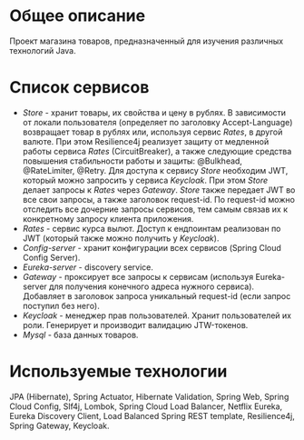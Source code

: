 # Общее описание
Проект магазина товаров, предназначенный для изучения различных технологий Java.

# Список сервисов
- *Store* - хранит товары, их свойства и цену в рублях. В зависимости от локали пользователя (определяет по заголовку Accept-Language) возвращает товар в рублях или, используя сервис *Rates*, в другой валюте. При этом Resilience4j реализует защиту от медленной работы сервиса *Rates* (CircuitBreaker), а также следующие средства повышения стабильности работы и защиты: @Bulkhead,  @RateLimiter, @Retry. Для доступа к сервису *Store* необходим JWT, который можно запросить у сервиса *Keycloak*. При этом *Store* делает запросы к *Rates* через *Gateway*. *Store* также передает JWT во все свои запросы, а также заголовок request-id. По request-id можно отследить все дочерние запросы сервисов, тем самым связав их к конкретному запросу клиента приложения.
- *Rates* - сервис курса вылют. Доступ к ендпоинтам реализован по JWT (который также можно получить у *Keycloak*).
- *Config-server* - хранит конфигурации всех сервисов (Spring Cloud Config Server).
- *Eureka-server* - discovery service.
- *Gateway* - проксирует все запросы к сервисам (используя Eureka-server для получения конечного адреса нужного сервиса). Добавляет в заголовок запроса уникальный request-id (если запрос поступил без него).
- *Keycloak* - менеджер прав пользователей. Хранит пользователей их роли. Генерирует и производит валидацию JTW-токенов.
- *Mysql* - база данных товаров.

# Используемые технологии
JPA (Hibernate), Spring Actuator, Hibernate Validation, Spring Web, Spring Cloud Config, Slf4j, Lombok, Spring Cloud
 Load Balancer, Netflix Eureka, Eureka Discovery Client, Load Balanced Spring REST template, Resilience4j, Spring
  Gateway, Keycloak.